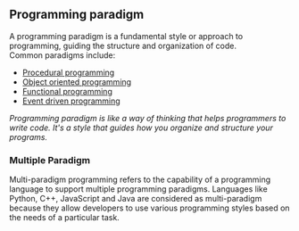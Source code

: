 ## Programming paradigm 
A programming paradigm is a fundamental style or approach to programming, guiding the structure and organization of code.<br> Common paradigms include:
- [Procedural programming](procedural.md)
- [Object oriented programming](oop.md)
- [Functional programming](functional.md)
- [Event driven programming](event.md)

*Programming paradigm is like a way of thinking that helps programmers to write code. It's a style that guides how you organize and structure your programs.*

### Multiple Paradigm
Multi-paradigm programming refers to the capability of a programming language to support multiple programming paradigms. Languages like Python, C++, JavaScript and Java are considered as multi-paradigm because they allow developers to use various programming styles based on the needs of a particular task.

